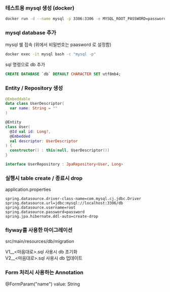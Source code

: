 ### 테스트용 mysql 생성 (docker)
```bash
docker run -d --name mysql -p 3306:3306 -e MYSQL_ROOT_PASSWORD=password mysql --character-set-server=utf8mb4 --collation-server=utf8mb4_unicode_ci
```

### mysql database 추가
mysql 쉘 접속 (위에서 비밀번호는 paasword 로 설정함)
```bash
docker exec -it mysql bash -c "mysql -p"
```
sql 명령으로 db 추가
```sql
CREATE DATABASE `db` DEFAULT CHARACTER SET utf8mb4;
```

### Entity / Repository 생성  
```kotlin
@Embeddable
data class UserDescriptor(
  var name: String = ""
)

@Entity
class User(
  @Id val id: Long?,
  @Embedded
  val descriptor: UserDescriptor
) {
  constructor() : this(null, UserDescriptor())
}

interface UserRepository : JpaRepository<User, Long>
```

### 실행시 table create / 종료시 drop  
application.properties
```properties
spring.datasource.driver-class-name=com.mysql.cj.jdbc.Driver
spring.datasource.url=jdbc:mysql://localhost:3306/db
spring.datasource.username=root
spring.datasource.password=password
spring.jpa.hibernate.ddl-auto=create-drop
```

### flyway를 사용한 마이그레이션
src/main/resources/db/migration  
  
V1__<마음대로>.sql 사용시 db 초기화  
V2__<마음대로>.sql 사용시 db 업데이트  


### Form 처리시 사용하는 Annotation
@FormParam("name") value: String


